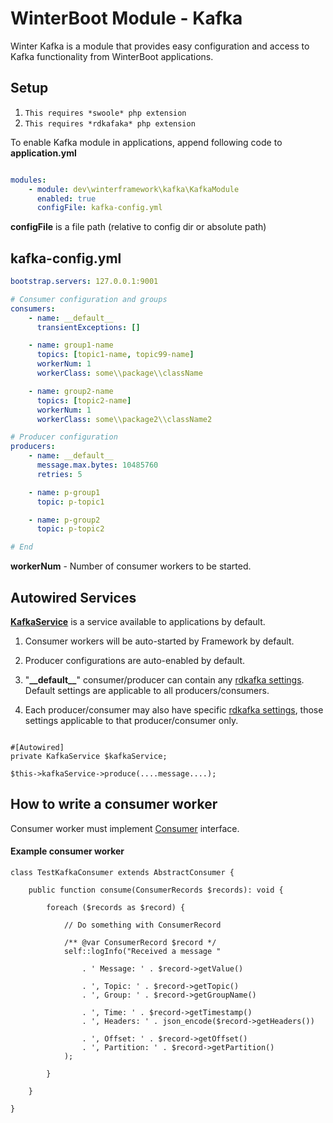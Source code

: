 # WinterBoot Module - Kafka

Winter Kafka is a module that provides easy configuration and access to Kafka functionality from WinterBoot applications.


## Setup

1. `This requires *swoole* php extension`
2. `This requires *rdkafaka* php extension`


To enable Kafka module in applications, append following code to **application.yml**

```yaml

modules:
    - module: dev\winterframework\kafka\KafkaModule
      enabled: true
      configFile: kafka-config.yml

```

**configFile** is a file path (relative to config dir or absolute path)


## kafka-config.yml

```yaml
bootstrap.servers: 127.0.0.1:9001

# Consumer configuration and groups
consumers:
    - name: __default__
      transientExceptions: []

    - name: group1-name
      topics: [topic1-name, topic99-name]
      workerNum: 1
      workerClass: some\\package\\className

    - name: group2-name
      topics: [topic2-name]
      workerNum: 1
      workerClass: some\\package2\\className2

# Producer configuration
producers:
    - name: __default__
      message.max.bytes: 10485760
      retries: 5

    - name: p-group1
      topic: p-topic1

    - name: p-group2
      topic: p-topic2

# End
```

**workerNum** - Number of consumer workers to be started.

## Autowired Services

**[KafkaService](src/KafkaService.php)** is a service available to applications by default.

1. Consumer workers will be auto-started by Framework by default.


2. Producer configurations are auto-enabled by default.


3. "**\_\_default\_\_**" consumer/producer can contain any [rdkafka settings](https://github.com/edenhill/librdkafka/blob/master/CONFIGURATION.md). Default settings are applicable to all producers/consumers.
   

4. Each producer/consumer may also have specific [rdkafka settings](https://github.com/edenhill/librdkafka/blob/master/CONFIGURATION.md), those settings applicable to that producer/consumer only.


```phpt

#[Autowired]
private KafkaService $kafkaService;

$this->kafkaService->produce(....message....);

```


## How to write a consumer worker

Consumer worker must implement [Consumer](src/consumer/Consumer.php) interface.

#### Example consumer worker

```phpt
class TestKafkaConsumer extends AbstractConsumer {

    public function consume(ConsumerRecords $records): void {

        foreach ($records as $record) {
        
            // Do something with ConsumerRecord
             
            /** @var ConsumerRecord $record */
            self::logInfo("Received a message "
            
                . ' Message: ' . $record->getValue()
                
                . ', Topic: ' . $record->getTopic()
                . ', Group: ' . $record->getGroupName()
                
                . ', Time: ' . $record->getTimestamp()
                . ', Headers: ' . json_encode($record->getHeaders())
                
                . ', Offset: ' . $record->getOffset()
                . ', Partition: ' . $record->getPartition()
            );
            
        }

    }

}
```